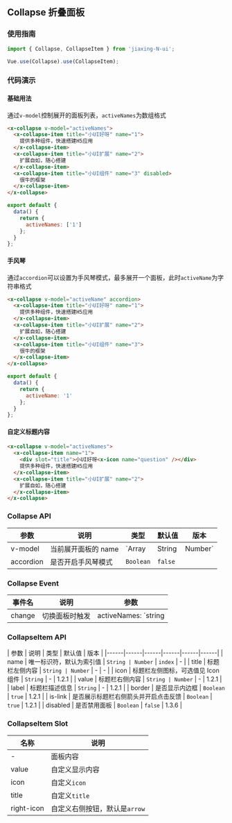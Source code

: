 ## Collapse 折叠面板

### 使用指南
``` javascript
import { Collapse, CollapseItem } from 'jiaxing-N-ui';

Vue.use(Collapse).use(CollapseItem);
```

### 代码演示

#### 基础用法
通过`v-model`控制展开的面板列表，`activeNames`为数组格式

```html
<x-collapse v-model="activeNames">
  <x-collapse-item title="小UI好呀" name="1">
    提供多种组件，快速搭建H5应用
  </x-collapse-item>
  <x-collapse-item title="小UI扩展" name="2">
    扩展自如，随心搭建
  </x-collapse-item>
  <x-collapse-item title="小UI组件" name="3" disabled>
    很牛的框架 
  </x-collapse-item>
</x-collapse>
```

``` javascript
export default {
  data() {
    return {
      activeNames: ['1']
    };
  }
};
```

#### 手风琴
通过`accordion`可以设置为手风琴模式，最多展开一个面板，此时`activeName`为字符串格式

```html
<x-collapse v-model="activeName" accordion>
  <x-collapse-item title="小UI好呀" name="1">
    提供多种组件，快速搭建H5应用
  </x-collapse-item>
  <x-collapse-item title="小UI扩展" name="2">
    扩展自如，随心搭建
  </x-collapse-item>
  <x-collapse-item title="小UI组件" name="3">
    很牛的框架 
  </x-collapse-item>
</x-collapse>
```

``` javascript
export default {
  data() {
    return {
      activeName: '1'
    };
  }
};
```

#### 自定义标题内容

```html
<x-collapse v-model="activeNames">
  <x-collapse-item name="1">
    <div slot="title">小UI好呀<x-icon name="question" /></div>
    提供多种组件，快速搭建H5应用
  </x-collapse-item>
  <x-collapse-item title="小UI扩展" name="2">
    扩展自如，随心搭建
  </x-collapse-item>
</x-collapse>
```



### Collapse API

| 参数 | 说明 | 类型 | 默认值 | 版本 |
|------|------|------|------|------|
| v-model | 当前展开面板的 name | `Array | String | Number` | - |
| accordion | 是否开启手风琴模式 | `Boolean` | `false` |

### Collapse Event

| 事件名 | 说明 | 参数 |
|------|------|------|
| change | 切换面板时触发 | activeNames: `string | array` |

### CollapseItem API

| 参数 | 说明 | 类型 | 默认值 | 版本 |
|------|------|------|------|------|------|
| name | 唯一标识符，默认为索引值 | `String | Number` | `index` | - |
| title | 标题栏左侧内容 | `String | Number` | - | - |
| icon | 标题栏左侧图标，可选值见 Icon 组件 | `String` | - | 1.2.1 |
| value | 标题栏右侧内容 | `String | Number` | - | 1.2.1 |
| label | 标题栏描述信息 | `String` | - | 1.2.1 |
| border | 是否显示内边框 | `Boolean` | `true` | 1.2.1 |
| is-link | 是否展示标题栏右侧箭头并开启点击反馈 | `Boolean` | `true` | 1.2.1 |
| disabled | 是否禁用面板 | `Boolean` | `false` | 1.3.6 |

### CollapseItem Slot

| 名称 | 说明 |
|------|------|
| - | 面板内容 |
| value | 自定义显示内容 |
| icon | 自定义`icon` |
| title | 自定义`title` |
| right-icon | 自定义右侧按钮，默认是`arrow` |

